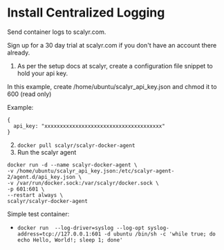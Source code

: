 # Install Centralized Logging

Send container logs to scalyr.com.

Sign up for a 30 day trial at scalyr.com if you don't have an account there already.

1. As per the setup docs at scalyr, create a configuration file snippet to hold your api key. 

In this example, create /home/ubuntu/scalyr_api_key.json and chmod it to 600 (read only)

Example: 

```
{ 
  api_key: "xxxxxxxxxxxxxxxxxxxxxxxxxxxxxxxxxxxxxx"
}
```

2. `docker pull scalyr/scalyr-docker-agent`
3. Run the scalyr agent

```
docker run -d --name scalyr-docker-agent \
-v /home/ubuntu/scalyr_api_key.json:/etc/scalyr-agent-2/agent.d/api_key.json \
-v /var/run/docker.sock:/var/scalyr/docker.sock \
-p 601:601 \
--restart always \
scalyr/scalyr-docker-agent
```

Simple test container:

- `docker run  --log-driver=syslog --log-opt syslog-address=tcp://127.0.0.1:601 -d ubuntu /bin/sh -c 'while true; do echo Hello, World!; sleep 1; done'`
